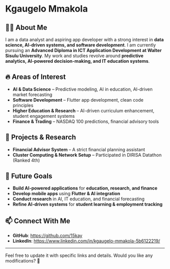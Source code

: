 # Kgaugelo Mmakola  

## 👨‍💻 About Me  
I am a data analyst and aspiring app developer with a strong interest in **data science, AI-driven systems, and software development**. I am currently pursuing an **Advanced Diploma in ICT Application Development at Walter Sisulu University**. My work and studies revolve around **predictive analytics, AI-powered decision-making, and IT education systems**.

## 🔥 Areas of Interest  
- **AI & Data Science** – Predictive modeling, AI in education, AI-driven market forecasting  
- **Software Development** – Flutter app development, clean code principles  
- **Higher Education & Research** – AI-driven curriculum enhancement, student engagement systems  
- **Finance & Trading** – NASDAQ 100 predictions, financial advisory tools  

## 🚀 Projects & Research  
- **Financial Advisor System** – A strict financial planning assistant  
- **Cluster Computing & Network Setup** – Participated in DIRISA Datathon (Ranked 4th)  

## 🎯 Future Goals  
- **Build AI-powered applications** for **education, research, and finance**  
- **Develop mobile apps** using **Flutter & AI integration**  
- **Conduct research** in AI, IT education, and financial forecasting  
- **Refine AI-driven systems** for **student learning & employment tracking**  

## 📫 Connect With Me  
- **GitHub**: https://github.com/15kay  
- **LinkedIn**: https://www.linkedin.com/in/kgaugelo-mmakola-5b6122219/

---

Feel free to update it with specific links and details. Would you like any modifications? 🚀  
